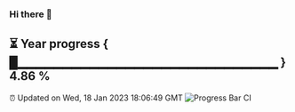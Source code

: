 ### Hi there 👋
⏳ Year progress { █▁▁▁▁▁▁▁▁▁▁▁▁▁▁▁▁▁▁▁▁▁▁▁▁▁▁▁▁▁ } 4.86 %
---
⏰ Updated on Wed, 18 Jan 2023 18:06:49 GMT
![Progress Bar CI](https://github.com/Moyi321/Moyi321/workflows/Progress%20Bar%20CI/badge.svg)
